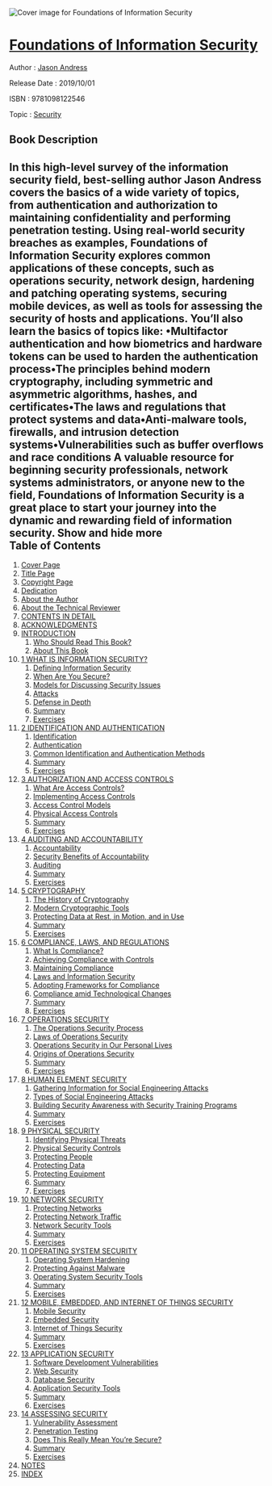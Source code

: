 ![Cover image for Foundations of Information Security](https://imgdetail.ebookreading.net/cover/cover/20200215/EB9781098122546.jpg)

[Foundations of Information Security](https://ebookreading.net/view/book/Foundations+of+Information+Security-EB9781098122546_1.html "Foundations of Information Security")
====================================================================================================================

Author : [Jason Andress](https://ebookreading.net/search/author/Jason+Andress)

Release Date : 2019/10/01

ISBN : 9781098122546

Topic : [Security](https://ebookreading.net/search/category/security)

Book Description
-----------------

 In this high-level survey of the information security field, best-selling author Jason Andress covers the basics of a wide variety of topics, from authentication and authorization to maintaining confidentiality and performing penetration testing.
Using real-world security breaches as examples, Foundations of Information Security explores common applications of these concepts, such as operations security, network design, hardening and patching operating systems, securing mobile devices, as well as tools for assessing the security of hosts and applications.
You’ll also learn the basics of topics like:
•Multifactor authentication and how biometrics and hardware tokens can be used to harden the authentication process•The principles behind modern cryptography, including symmetric and asymmetric algorithms, hashes, and certificates•The laws and regulations that protect systems and data•Anti-malware tools, firewalls, and intrusion detection systems•Vulnerabilities such as buffer overflows and race conditions
A valuable resource for beginning security professionals, network systems administrators, or anyone new to the field, Foundations of Information Security is a great place to start your journey into the dynamic and rewarding field of information security.
        Show and hide more                
Table of Contents
-----------------

1. [Cover Page](https://ebookreading.net/view/book/Foundations+of+Information+Security-EB9781098122546_1.html)
1. [Title Page](https://ebookreading.net/view/book/Foundations+of+Information+Security-EB9781098122546_2.html)
1. [Copyright Page](https://ebookreading.net/view/book/Foundations+of+Information+Security-EB9781098122546_3.html)
1. [Dedication](https://ebookreading.net/view/book/Foundations+of+Information+Security-EB9781098122546_4.html)
1. [About the Author](https://ebookreading.net/view/book/Foundations+of+Information+Security-EB9781098122546_5.html)
1. [About the Technical Reviewer](https://ebookreading.net/view/book/Foundations+of+Information+Security-EB9781098122546_6.html)
1. [CONTENTS IN DETAIL](https://ebookreading.net/view/book/Foundations+of+Information+Security-EB9781098122546_8.html)
1. [ACKNOWLEDGMENTS](https://ebookreading.net/view/book/Foundations+of+Information+Security-EB9781098122546_9.html#ack)
1. [INTRODUCTION](https://ebookreading.net/view/book/Foundations+of+Information+Security-EB9781098122546_10.html#intro)
    1. [Who Should Read This Book?](https://ebookreading.net/view/book/Foundations+of+Information+Security-EB9781098122546_10.html#ch00lev1sec1)
    1. [About This Book](https://ebookreading.net/view/book/Foundations+of+Information+Security-EB9781098122546_10.html#ch00lev1sec2)
1. [1 WHAT IS INFORMATION SECURITY?](https://ebookreading.net/view/book/Foundations+of+Information+Security-EB9781098122546_11.html#ch01)
    1. [Defining Information Security](https://ebookreading.net/view/book/Foundations+of+Information+Security-EB9781098122546_11.html#ch01lev1sec1)
    1. [When Are You Secure?](https://ebookreading.net/view/book/Foundations+of+Information+Security-EB9781098122546_11.html#ch01lev1sec2)
    1. [Models for Discussing Security Issues](https://ebookreading.net/view/book/Foundations+of+Information+Security-EB9781098122546_11.html#ch01lev1sec3)
    1. [Attacks](https://ebookreading.net/view/book/Foundations+of+Information+Security-EB9781098122546_11.html#ch01lev1sec4)
    1. [Defense in Depth](https://ebookreading.net/view/book/Foundations+of+Information+Security-EB9781098122546_11.html#ch01lev1sec5)
    1. [Summary](https://ebookreading.net/view/book/Foundations+of+Information+Security-EB9781098122546_11.html#ch01lev1sec6)
    1. [Exercises](https://ebookreading.net/view/book/Foundations+of+Information+Security-EB9781098122546_11.html#ch01lev1sec7)
1. [2 IDENTIFICATION AND AUTHENTICATION](https://ebookreading.net/view/book/Foundations+of+Information+Security-EB9781098122546_12.html#ch02)
    1. [Identification](https://ebookreading.net/view/book/Foundations+of+Information+Security-EB9781098122546_12.html#ch02lev1sec1)
    1. [Authentication](https://ebookreading.net/view/book/Foundations+of+Information+Security-EB9781098122546_12.html#ch02lev1sec2)
    1. [Common Identification and Authentication Methods](https://ebookreading.net/view/book/Foundations+of+Information+Security-EB9781098122546_12.html#ch02lev1sec3)
    1. [Summary](https://ebookreading.net/view/book/Foundations+of+Information+Security-EB9781098122546_12.html#ch02lev1sec4)
    1. [Exercises](https://ebookreading.net/view/book/Foundations+of+Information+Security-EB9781098122546_12.html#ch02lev1sec5)
1. [3 AUTHORIZATION AND ACCESS CONTROLS](https://ebookreading.net/view/book/Foundations+of+Information+Security-EB9781098122546_13.html#ch03)
    1. [What Are Access Controls?](https://ebookreading.net/view/book/Foundations+of+Information+Security-EB9781098122546_13.html#ch03lev1sec1)
    1. [Implementing Access Controls](https://ebookreading.net/view/book/Foundations+of+Information+Security-EB9781098122546_13.html#ch03lev1sec2)
    1. [Access Control Models](https://ebookreading.net/view/book/Foundations+of+Information+Security-EB9781098122546_13.html#ch03lev1sec3)
    1. [Physical Access Controls](https://ebookreading.net/view/book/Foundations+of+Information+Security-EB9781098122546_13.html#ch03lev1sec4)
    1. [Summary](https://ebookreading.net/view/book/Foundations+of+Information+Security-EB9781098122546_13.html#ch03lev1sec5)
    1. [Exercises](https://ebookreading.net/view/book/Foundations+of+Information+Security-EB9781098122546_13.html#ch03lev1sec6)
1. [4 AUDITING AND ACCOUNTABILITY](https://ebookreading.net/view/book/Foundations+of+Information+Security-EB9781098122546_14.html#ch04)
    1. [Accountability](https://ebookreading.net/view/book/Foundations+of+Information+Security-EB9781098122546_14.html#ch04lev1sec1)
    1. [Security Benefits of Accountability](https://ebookreading.net/view/book/Foundations+of+Information+Security-EB9781098122546_14.html#ch04lev1sec2)
    1. [Auditing](https://ebookreading.net/view/book/Foundations+of+Information+Security-EB9781098122546_14.html#ch04lev1sec3)
    1. [Summary](https://ebookreading.net/view/book/Foundations+of+Information+Security-EB9781098122546_14.html#ch04lev1sec4)
    1. [Exercises](https://ebookreading.net/view/book/Foundations+of+Information+Security-EB9781098122546_14.html#ch04lev1sec5)
1. [5 CRYPTOGRAPHY](https://ebookreading.net/view/book/Foundations+of+Information+Security-EB9781098122546_15.html#ch05)
    1. [The History of Cryptography](https://ebookreading.net/view/book/Foundations+of+Information+Security-EB9781098122546_15.html#ch05lev1sec1)
    1. [Modern Cryptographic Tools](https://ebookreading.net/view/book/Foundations+of+Information+Security-EB9781098122546_15.html#ch05lev1sec2)
    1. [Protecting Data at Rest, in Motion, and in Use](https://ebookreading.net/view/book/Foundations+of+Information+Security-EB9781098122546_15.html#ch05lev1sec3)
    1. [Summary](https://ebookreading.net/view/book/Foundations+of+Information+Security-EB9781098122546_15.html#ch05lev1sec4)
    1. [Exercises](https://ebookreading.net/view/book/Foundations+of+Information+Security-EB9781098122546_15.html#ch05lev1sec5)
1. [6 COMPLIANCE, LAWS, AND REGULATIONS](https://ebookreading.net/view/book/Foundations+of+Information+Security-EB9781098122546_16.html#ch06)
    1. [What Is Compliance?](https://ebookreading.net/view/book/Foundations+of+Information+Security-EB9781098122546_16.html#ch06lev1sec1)
    1. [Achieving Compliance with Controls](https://ebookreading.net/view/book/Foundations+of+Information+Security-EB9781098122546_16.html#ch06lev1sec2)
    1. [Maintaining Compliance](https://ebookreading.net/view/book/Foundations+of+Information+Security-EB9781098122546_16.html#ch06lev1sec3)
    1. [Laws and Information Security](https://ebookreading.net/view/book/Foundations+of+Information+Security-EB9781098122546_16.html#ch06lev1sec4)
    1. [Adopting Frameworks for Compliance](https://ebookreading.net/view/book/Foundations+of+Information+Security-EB9781098122546_16.html#ch06lev1sec5)
    1. [Compliance amid Technological Changes](https://ebookreading.net/view/book/Foundations+of+Information+Security-EB9781098122546_16.html#ch06lev1sec6)
    1. [Summary](https://ebookreading.net/view/book/Foundations+of+Information+Security-EB9781098122546_16.html#ch06lev1sec7)
    1. [Exercises](https://ebookreading.net/view/book/Foundations+of+Information+Security-EB9781098122546_16.html#ch06lev1sec8)
1. [7 OPERATIONS SECURITY](https://ebookreading.net/view/book/Foundations+of+Information+Security-EB9781098122546_17.html#ch07)
    1. [The Operations Security Process](https://ebookreading.net/view/book/Foundations+of+Information+Security-EB9781098122546_17.html#ch07lev1sec1)
    1. [Laws of Operations Security](https://ebookreading.net/view/book/Foundations+of+Information+Security-EB9781098122546_17.html#ch07lev1sec2)
    1. [Operations Security in Our Personal Lives](https://ebookreading.net/view/book/Foundations+of+Information+Security-EB9781098122546_17.html#ch07lev1sec3)
    1. [Origins of Operations Security](https://ebookreading.net/view/book/Foundations+of+Information+Security-EB9781098122546_17.html#ch07lev1sec4)
    1. [Summary](https://ebookreading.net/view/book/Foundations+of+Information+Security-EB9781098122546_17.html#ch07lev1sec5)
    1. [Exercises](https://ebookreading.net/view/book/Foundations+of+Information+Security-EB9781098122546_17.html#ch07lev1sec6)
1. [8 HUMAN ELEMENT SECURITY](https://ebookreading.net/view/book/Foundations+of+Information+Security-EB9781098122546_18.html#ch08)
    1. [Gathering Information for Social Engineering Attacks](https://ebookreading.net/view/book/Foundations+of+Information+Security-EB9781098122546_18.html#ch08lev1sec1)
    1. [Types of Social Engineering Attacks](https://ebookreading.net/view/book/Foundations+of+Information+Security-EB9781098122546_18.html#ch08lev1sec2)
    1. [Building Security Awareness with Security Training Programs](https://ebookreading.net/view/book/Foundations+of+Information+Security-EB9781098122546_18.html#ch08lev1sec3)
    1. [Summary](https://ebookreading.net/view/book/Foundations+of+Information+Security-EB9781098122546_18.html#ch08lev1sec4)
    1. [Exercises](https://ebookreading.net/view/book/Foundations+of+Information+Security-EB9781098122546_18.html#ch08lev1sec5)
1. [9 PHYSICAL SECURITY](https://ebookreading.net/view/book/Foundations+of+Information+Security-EB9781098122546_19.html#ch09)
    1. [Identifying Physical Threats](https://ebookreading.net/view/book/Foundations+of+Information+Security-EB9781098122546_19.html#ch09lev1sec1)
    1. [Physical Security Controls](https://ebookreading.net/view/book/Foundations+of+Information+Security-EB9781098122546_19.html#ch09lev1sec2)
    1. [Protecting People](https://ebookreading.net/view/book/Foundations+of+Information+Security-EB9781098122546_19.html#ch09lev1sec3)
    1. [Protecting Data](https://ebookreading.net/view/book/Foundations+of+Information+Security-EB9781098122546_19.html#ch09lev1sec4)
    1. [Protecting Equipment](https://ebookreading.net/view/book/Foundations+of+Information+Security-EB9781098122546_19.html#ch09lev1sec5)
    1. [Summary](https://ebookreading.net/view/book/Foundations+of+Information+Security-EB9781098122546_19.html#ch09lev1sec6)
    1. [Exercises](https://ebookreading.net/view/book/Foundations+of+Information+Security-EB9781098122546_19.html#ch09lev1sec7)
1. [10 NETWORK SECURITY](https://ebookreading.net/view/book/Foundations+of+Information+Security-EB9781098122546_20.html#ch10)
    1. [Protecting Networks](https://ebookreading.net/view/book/Foundations+of+Information+Security-EB9781098122546_20.html#ch10lev1sec1)
    1. [Protecting Network Traffic](https://ebookreading.net/view/book/Foundations+of+Information+Security-EB9781098122546_20.html#ch10lev1sec2)
    1. [Network Security Tools](https://ebookreading.net/view/book/Foundations+of+Information+Security-EB9781098122546_20.html#ch10lev1sec3)
    1. [Summary](https://ebookreading.net/view/book/Foundations+of+Information+Security-EB9781098122546_20.html#ch10lev1sec4)
    1. [Exercises](https://ebookreading.net/view/book/Foundations+of+Information+Security-EB9781098122546_20.html#ch10lev1sec5)
1. [11 OPERATING SYSTEM SECURITY](https://ebookreading.net/view/book/Foundations+of+Information+Security-EB9781098122546_21.html#ch11)
    1. [Operating System Hardening](https://ebookreading.net/view/book/Foundations+of+Information+Security-EB9781098122546_21.html#ch11lev1sec1)
    1. [Protecting Against Malware](https://ebookreading.net/view/book/Foundations+of+Information+Security-EB9781098122546_21.html#ch11lev1sec2)
    1. [Operating System Security Tools](https://ebookreading.net/view/book/Foundations+of+Information+Security-EB9781098122546_21.html#ch11lev1sec3)
    1. [Summary](https://ebookreading.net/view/book/Foundations+of+Information+Security-EB9781098122546_21.html#ch11lev1sec4)
    1. [Exercises](https://ebookreading.net/view/book/Foundations+of+Information+Security-EB9781098122546_21.html#ch11lev1sec5)
1. [12 MOBILE, EMBEDDED, AND INTERNET OF THINGS SECURITY](https://ebookreading.net/view/book/Foundations+of+Information+Security-EB9781098122546_22.html#ch12)
    1. [Mobile Security](https://ebookreading.net/view/book/Foundations+of+Information+Security-EB9781098122546_22.html#ch12lev1sec1)
    1. [Embedded Security](https://ebookreading.net/view/book/Foundations+of+Information+Security-EB9781098122546_22.html#ch12lev1sec2)
    1. [Internet of Things Security](https://ebookreading.net/view/book/Foundations+of+Information+Security-EB9781098122546_22.html#ch12lev1sec3)
    1. [Summary](https://ebookreading.net/view/book/Foundations+of+Information+Security-EB9781098122546_22.html#ch12lev1sec4)
    1. [Exercises](https://ebookreading.net/view/book/Foundations+of+Information+Security-EB9781098122546_22.html#ch12lev1sec5)
1. [13 APPLICATION SECURITY](https://ebookreading.net/view/book/Foundations+of+Information+Security-EB9781098122546_23.html#ch13)
    1. [Software Development Vulnerabilities](https://ebookreading.net/view/book/Foundations+of+Information+Security-EB9781098122546_23.html#ch13lev1sec1)
    1. [Web Security](https://ebookreading.net/view/book/Foundations+of+Information+Security-EB9781098122546_23.html#ch13lev1sec2)
    1. [Database Security](https://ebookreading.net/view/book/Foundations+of+Information+Security-EB9781098122546_23.html#ch13lev1sec3)
    1. [Application Security Tools](https://ebookreading.net/view/book/Foundations+of+Information+Security-EB9781098122546_23.html#ch13lev1sec4)
    1. [Summary](https://ebookreading.net/view/book/Foundations+of+Information+Security-EB9781098122546_23.html#ch13lev1sec5)
    1. [Exercises](https://ebookreading.net/view/book/Foundations+of+Information+Security-EB9781098122546_23.html#ch13lev1sec6)
1. [14 ASSESSING SECURITY](https://ebookreading.net/view/book/Foundations+of+Information+Security-EB9781098122546_24.html#ch14)
    1. [Vulnerability Assessment](https://ebookreading.net/view/book/Foundations+of+Information+Security-EB9781098122546_24.html#ch14lev1sec1)
    1. [Penetration Testing](https://ebookreading.net/view/book/Foundations+of+Information+Security-EB9781098122546_24.html#ch14lev1sec2)
    1. [Does This Really Mean You’re Secure?](https://ebookreading.net/view/book/Foundations+of+Information+Security-EB9781098122546_24.html#ch14lev1sec3)
    1. [Summary](https://ebookreading.net/view/book/Foundations+of+Information+Security-EB9781098122546_24.html#ch14lev1sec4)
    1. [Exercises](https://ebookreading.net/view/book/Foundations+of+Information+Security-EB9781098122546_24.html#ch14lev1sec5)
1. [NOTES](https://ebookreading.net/view/book/Foundations+of+Information+Security-EB9781098122546_25.html#notes)
1. [INDEX](https://ebookreading.net/view/book/Foundations+of+Information+Security-EB9781098122546_26.html#index)
